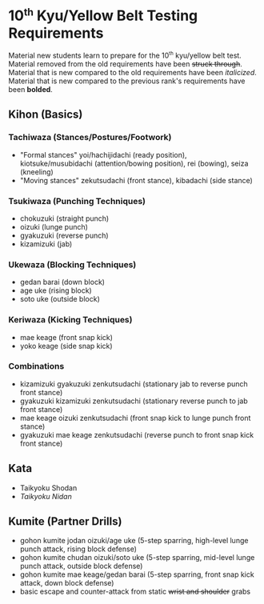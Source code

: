 <!-- markdownlint-disable no-inline-html -->
# 10<sup><small>th</small></sup> Kyu/Yellow Belt Testing Requirements

Material new students learn to prepare for the 10<sup><small>th</small></sup> kyu/yellow belt test.
Material removed from the old requirements have been ~~struck through~~.
Material that is new compared to the old requirements have been *italicized*.
Material that is new compared to the previous rank's requirements have been **bolded**.

## Kihon (Basics)

### Tachiwaza (Stances/Postures/Footwork)

* "Formal stances" yoi/hachijidachi (ready position), kiotsuke/musubidachi (attention/bowing position), rei (bowing), seiza (kneeling)
* "Moving stances" zekutsudachi (front stance), kibadachi (side stance)

### Tsukiwaza (Punching Techniques)

* chokuzuki (straight punch)
* oizuki (lunge punch)
* gyakuzuki (reverse punch)
* kizamizuki (jab)

### Ukewaza (Blocking Techniques)

* gedan barai (down block)
* age uke (rising block)
* soto uke (outside block)

### Keriwaza (Kicking Techniques)

* mae keage (front snap kick)
* yoko keage (side snap kick)

### Combinations

* kizamizuki gyakuzuki zenkutsudachi (stationary jab to reverse punch front stance)
* gyakuzuki kizamizuki zenkutsudachi (stationary reverse punch to jab front stance)
* mae keage oizuki zenkutsudachi (front snap kick to lunge punch front stance)
* gyakuzuki mae keage zenkutsudachi (reverse punch to front snap kick front stance)

## Kata

* Taikyoku Shodan
* *Taikyoku Nidan*

## Kumite (Partner Drills)

* gohon kumite jodan oizuki/age uke (5-step sparring, high-level lunge punch attack, rising block defense)
* gohon kumite chudan oizuki/soto uke (5-step sparring, mid-level lunge punch attack, outside block defense)
* gohon kumite mae keage/gedan barai (5-step sparring, front snap kick attack, down block defense)
* basic escape and counter-attack from static ~~wrist and shoulder~~ grabs
